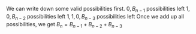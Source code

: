 We can write down some valid possibilities first.
$0, B_{n-1}$ possibilities left
$1,0, B_{n-2}$ possibilities left
$1,1,0, B_{n-3}$ possibilities left
Once we add up all possibilities, we get $B_n = B_{n-1}+B_{n-2}+B_{n-3}$
